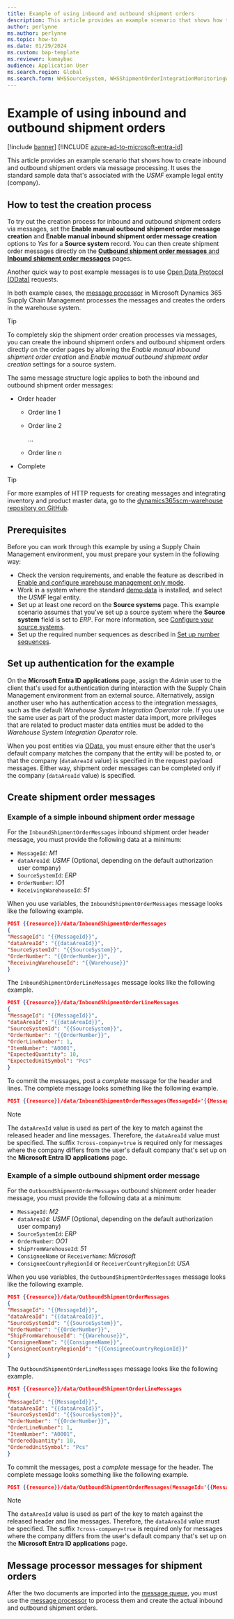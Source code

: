 ```yaml
---
title: Example of using inbound and outbound shipment orders
description: This article provides an example scenario that shows how to create inbound and outbound shipment orders, including an outline on testing the creation process. 
author: perlynne
ms.author: perlynne
ms.topic: how-to
ms.date: 01/29/2024
ms.custom: bap-template
ms.reviewer: kamaybac
audience: Application User
ms.search.region: Global
ms.search.form: WHSSourceSystem, WHSShipmentOrderIntegrationMonitoringWorkspace, SysMessageProcessorMessage, BusinessEventsWorkspace, WHSInboundShipmentOrder, WHSOutboundShipmentOrder, WHSInboundLoadPlanningWorkbench, WHSShipmentPackingSlipJournal, WHSShipmentReceiptJournal, WHSParameters, ExtCodeTable, WHSOutboundShipmentOrderMessage, WHSInboundShipmentOrderMessage
---
```


# Example of using inbound and outbound shipment orders

[!include [banner](../includes/banner.md)]
[!INCLUDE [azure-ad-to-microsoft-entra-id](../../includes/azure-ad-to-microsoft-entra-id.md)]

<!-- KFM: Preview until further notice -->

This article provides an example scenario that shows how to create inbound and outbound shipment orders via message processing. It uses the standard sample data that's associated with the *USMF* example legal entity (company).

## How to test the creation process

To try out the creation process for inbound and outbound shipment orders via messages, set the **Enable manual outbound shipment order message creation** and **Enable manual inbound shipment order message creation** options to *Yes* for a **Source system** record. You can then create shipment order messages directly on the [**Outbound shipment order messages** and **Inbound shipment order messages**](wms-only-mode-shared-and-external-detail-use.md#maintain-messages) pages.

Another quick way to post example messages is to use [Open Data Protocol (OData)](../../fin-ops-core/dev-itpro/data-entities/odata.md) requests.

In both example cases, the [message processor](../supply-chain-dev/message-processor.md) in Microsoft Dynamics 365 Supply Chain Management processes the messages and creates the orders in the warehouse system.

> [!TIP]
> To completely skip the shipment order creation processes via messages, you can create the inbound shipment orders and outbound shipment orders directly on the order pages by allowing the *Enable manual inbound shipment order creation* and *Enable manual outbound shipment order creation* settings for a source system.

The same message structure logic applies to both the inbound and outbound shipment order messages:

- Order header

    - Order line 1
    - Order line 2

        &hellip;

    - Order line *n*

- Complete

> [!TIP]
> For more examples of HTTP requests for creating messages and integrating inventory and product master data, go to the [dynamics365scm-warehouse repository on GitHub](https://github.com/microsoft/dynamics365scm-warehouse/tree/main/wom-http).

## Prerequisites

Before you can work through this example by using a Supply Chain Management environment, you must prepare your system in the following way:

- Check the version requirements, and enable the feature as described in [Enable and configure warehouse management only mode](wms-only-mode-setup.md).
- Work in a system where the standard [demo data](../../fin-ops-core/dev-itpro/deployment/deploy-demo-environment.md) is installed, and select the *USMF* legal entity.
- Set up at least one record on the **Source systems** page. This example scenario assumes that you've set up a source system where the **Source system** field is set to *ERP*. For more information, see [Configure your source systems](wms-only-mode-setup.md#source-systems).
- Set up the required number sequences as described in [Set up number sequences](wms-only-mode-setup.md#number-sequences).

## Set up authentication for the example

On the **Microsoft Entra ID applications** page, assign the *Admin* user to the client that's used for authentication during interaction with the Supply Chain Management environment from an external source. Alternatively, assign another user who has authentication access to the integration messages, such as the default *Warehouse System Integration Operator* role. If you use the same user as part of the product master data import, more privileges that are related to product master data entities must be added to the *Warehouse System Integration Operator* role.

When you post entities via [OData](../../fin-ops-core/dev-itpro/data-entities/odata.md), you must ensure either that the user's default company matches the company that the entity will be posted to, or that the company (`dataAreaId` value) is specified in the request payload messages. Either way, shipment order messages can be completed only if the company (`dataAreaId` value) is specified.

## Create shipment order messages

### <a name="simple-inbound-shipment-order-example"></a>Example of a simple inbound shipment order message

For the `InboundShipmentOrderMessages` inbound shipment order header message, you must provide the following data at a minimum:

- `MessageId`: *M1*
- `dataAreaId`: *USMF* (Optional, depending on the default authorization user company)
- `SourceSystemId`: *ERP*
- `OrderNumber`: *IO1*
- `ReceivingWarehouseId`: *51*

When you use <!--[Postman](../../fin-ops-core/dev-itpro/data-entities/third-party-service-test.md#query-odata-by-using-postman) with --> variables, the `InboundShipmentOrderMessages` message looks like the following example.

``` JSON example
POST {{resource}}/data/InboundShipmentOrderMessages
{
"MessageId": "{{MessageId}}",
"dataAreaId": "{{dataAreaId}}",
"SourceSystemId": "{{SourceSystem}}",
"OrderNumber": "{{OrderNumber}}",
"ReceivingWarehouseId": "{{Warehouse}}"
}
```

The `InboundShipmentOrderLineMessages` message looks like the following example.

``` JSON
POST {{resource}}/data/InboundShipmentOrderLineMessages
{
"MessageId": "{{MessageId}}",
"dataAreaId": "{{dataAreaId}}",
"SourceSystemId": "{{SourceSystem}}",
"OrderNumber": "{{OrderNumber}}",
"OrderLineNumber": 1,
"ItemNumber": "A0001",
"ExpectedQuantity": 10,
"ExpectedUnitSymbol": "Pcs"
}
```

To commit the messages, post a *complete* message for the header and lines. The complete message looks something like the following example.

``` JSON
POST {{resource}}/data/InboundShipmentOrderMessages(MessageId='{{MessageId}}', dataAreaId='{{dataAreaId}}',SourceSystemId='{{SourceSystem}}', OrderNumber='{{OrderNumber}}')/Microsoft.Dynamics.DataEntities.Complete?cross-company=true
```

> [!NOTE]
> The `dataAreaId` value is used as part of the key to match against the released header and line messages. Therefore, the `dataAreaId` value must be specified. The suffix `?cross-company=true` is required only for messages where the company differs from the user's default company that's set up on the **Microsoft Entra ID applications** page.

### Example of a simple outbound shipment order message

For the `OutboundShipmentOrderMessages` outbound shipment order header message, you must provide the following data at a minimum:

- `MessageId`: *M2*
- `dataAreaId`: *USMF* (Optional, depending on the default authorization user company)
- `SourceSystemId`: *ERP*
- `OrderNumber`: *OO1*
- `ShipFromWarehouseId`: *51*
- `ConsigneeName` or `ReceiverName`: *Microsoft*
- `ConsigneeCountryRegionId` or `ReceiverCountryRegionId`: *USA*

When you use <!-- [Postman](../../fin-ops-core/dev-itpro/data-entities/third-party-service-test.md#query-odata-by-using-postman) with--> variables, the `OutboundShipmentOrderMessages` message looks like the following example.

``` JSON
POST {{resource}}/data/OutboundShipmentOrderMessages
{
"MessageId": "{{MessageId}}",
"dataAreaId": "{{dataAreaId}}",
"SourceSystemId": "{{SourceSystem}}",
"OrderNumber": "{{OrderNumber}}",
"ShipFromWarehouseId": "{{Warehouse}}",
"ConsigneeName": "{{ConsigneeName}}",
"ConsigneeCountryRegionId": "{{ConsigneeCountryRegionId}}"
}
```

The `OutboundShipmentOrderLineMessages` message looks like the following example.

``` JSON
POST {{resource}}/data/OutboundShipmentOrderLineMessages
{
"MessageId": "{{MessageId}}",
"dataAreaId": "{{dataAreaId}}",
"SourceSystemId": "{{SourceSystem}}",
"OrderNumber": "{{OrderNumber}}",
"OrderLineNumber": 1,
"ItemNumber": "A0001",
"OrderedQuantity": 10,
"OrderedUnitSymbol": "Pcs"
}
```

To commit the messages, post a *complete* message for the header. The complete message looks something like the following example.

``` JSON
POST {{resource}}/data/OutboundShipmentOrderMessages(MessageId='{{MessageId}}', dataAreaId='{{dataAreaId}}',SourceSystemId='{{SourceSystem}}', OrderNumber='{{OrderNumber}}')/Microsoft.Dynamics.DataEntities.Complete?cross-company=true
```

> [!NOTE]
> The `dataAreaId` value is used as part of the key to match against the released header and line messages. Therefore, the `dataAreaId` value must be specified. The suffix `?cross-company=true` is required only for messages where the company differs from the user's default company that's set up on the **Microsoft Entra ID applications** page.

## Message processor messages for shipment orders

After the two documents are imported into the [message queue](wms-only-mode-exchange-data.md#inbound-outbound-shipment-order-messages), you must use the [message processor](warehouse-message-processor-messages.md) to process them and create the actual inbound and outbound shipment orders.
